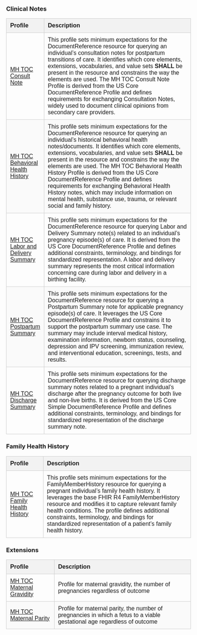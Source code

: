 <style>
  .profile-table {
    width: 100%;
    border-collapse: collapse;
    font-family: Arial, sans-serif;
  }
  .profile-table th, .profile-table td {
    padding: 10px;
    border: 1px solid #ccc;
    text-align: left;
  }
  .profile-table-name {
    
    width: 20%;
  }
  .profile-table-description {
    width: 80%;
  }


  .profile-table thead {
    background-color: #f2f2f2;
  }
  .profile-table tr:nth-child(even) {
    background-color: #fafafa;
  }
</style>



### Clinical Notes


<table class="profile-table">
  <thead>
    <tr>
      <th class="profile-table-name">Profile</th>
      <th class= "profile-table-description">Description</th>
    </tr>
  </thead>
  <tbody>
    <tr>
      <td><a href="StructureDefinition-mh-toc-consult-note.html">MH TOC Consult Note</a></td>
      <td>
        This profile sets minimum expectations for the DocumentReference resource for querying an individual’s consultation notes for postpartum transitions of care. 
        It identifies which core elements, extensions, vocabularies, and value sets <strong>SHALL</strong> be present in the resource and constrains the way the elements are used. 
        The MH TOC Consult Note Profile is derived from the US Core DocumentReference Profile and defines requirements for exchanging Consultation Notes, widely used to document clinical opinions from secondary care providers.
      </td>
    </tr>
    <tr>
      <td><a href="StructureDefinition-mh-toc-behavioral-health-history.html">MH TOC Behavioral Health History</a></td>
      <td>
        This profile sets minimum expectations for the DocumentReference resource for querying an individual’s historical behavioral health notes/documents. 
        It identifies which core elements, extensions, vocabularies, and value sets <strong>SHALL</strong> be present in the resource and constrains the way the elements are used. 
        The MH TOC Behavioral Health History Profile is derived from the US Core DocumentReference Profile and defines requirements for exchanging Behavioral Health History notes, which may include information on mental health, substance use, trauma, or relevant social and family history.
      </td>
    </tr>
    <tr>
      <td><a href="StructureDefinition-mh-toc-labor-and-delivery-summary.html">MH TOC Labor and Delivery Summary</a></td>
      <td>
        This profile sets minimum expectations for the DocumentReference resource for querying Labor and Delivery Summary note(s) related to an individual’s pregnancy episode(s) of care. 
        It is derived from the US Core DocumentReference Profile and defines additional constraints, terminology, and bindings for standardized representation. 
        A labor and delivery summary represents the most critical information concerning care during labor and delivery in a birthing facility.
      </td>
    </tr>
    <tr>
      <td><a href="StructureDefinition-mh-toc-postpartum-summary.html">MH TOC Postpartum Summary</a></td>
      <td>
        This profile sets minimum expectations for the DocumentReference resource for querying a Postpartum Summary note for applicable pregnancy episode(s) of care. 
        It leverages the US Core DocumentReference Profile and constrains it to support the postpartum summary use case. 
        The summary may include interval medical history, examination information, newborn status, counseling, depression and IPV screening, immunization review, and interventional education, screenings, tests, and results.
      </td>
    </tr>
    <tr>
      <td><a href="StructureDefinition-mh-toc-discharge-summary.html">MH TOC Discharge Summary</a></td>
      <td>
        This profile sets minimum expectations for the DocumentReference resource for querying discharge summary notes related to a pregnant individual’s discharge after the pregnancy outcome for both live and non-live births. 
        It is derived from the US Core Simple DocumentReference Profile and defines additional constraints, terminology, and bindings for standardized representation of the discharge summary note.
      </td>
    </tr>
  </tbody>
</table>


### Family Health History


<table class="profile-table">
  <thead>
    <tr>
      <th class="profile-table-name">Profile</th>
      <th class= "profile-table-description">Description</th>
    </tr>
  </thead>
  <tbody>
    <tr>
      <td><a href="StructureDefinition-mh-toc-family-health-history.html">MH TOC Family Health History</a></td>
      <td>
        This profile sets minimum expectations for the FamilyMemberHistory resource for querying a pregnant individual’s family health history. 
        It leverages the base FHIR R4 FamilyMemberHistory resource and modifies it to capture relevant family health conditions. 
        The profile defines additional constraints, terminology, and bindings for standardized representation of a patient’s family health history.
      </td>
    </tr>
  </tbody>
</table>


### Extensions


<table class="profile-table">
  <thead>
    <tr>
      <th>Profile</th>
      <th>Description</th>
    </tr>
  </thead>
  <tbody>
    <tr>
      <td><a href="StructureDefinition-mh-toc-gravidity.html">MH TOC Maternal Gravidity</a></td>
      <td>Profile for maternal gravidity, the number of pregnancies regardless of outcome</td>
    </tr>
    <tr>
      <td><a href="StructureDefinition-mh-toc-parity.html">MH TOC Maternal Parity</a></td>
      <td>Profile for maternal parity, the number of pregnancies in which a fetus to a viable gestational age regardless of outcome</td>
    </tr>
  </tbody>
</table>